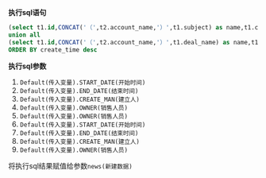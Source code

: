 <p class="panel-title"><b>执行sql语句</b></p>

```sql
(select t1.id,CONCAT('（',t2.account_name,'）',t1.subject) as name,t1.create_time,'线索' as `type`, 'LEAD' as `link_type`,t1.description from `lead` t1,account t2 where t1.account_id = t2.id and t1.create_time >= STR_TO_DATE(?, '%Y-%m-%d') and t1.create_time <= DATE_ADD(STR_TO_DATE(?, '%Y-%m-%d'), INTERVAL 1 DAY) and (t1.create_man = ? or t1.owner = ? or EXISTS (SELECT 1 FROM executor T11 WHERE T11.PRINCIPAL_ID = T1.id AND T11.USER_ID = ?))) 
union all
(select t1.id,CONCAT('（',t2.account_name,'）',t1.deal_name) as name,t1.create_time,'商机' as `type`, 'DEAL' as `link_type`,t1.description from `deal` t1,account t2 where t1.account_id = t2.id and t1.create_time >= STR_TO_DATE(?, '%Y-%m-%d') and t1.create_time <= DATE_ADD(STR_TO_DATE(?, '%Y-%m-%d'), INTERVAL 1 DAY) and (t1.create_man = ? or t1.owner = ? ))
ORDER BY create_time desc
```

<p class="panel-title"><b>执行sql参数</b></p>

1. `Default(传入变量).START_DATE(开始时间)`
2. `Default(传入变量).END_DATE(结束时间)`
3. `Default(传入变量).CREATE_MAN(建立人)`
4. `Default(传入变量).OWNER(销售人员)`
5. `Default(传入变量).OWNER(销售人员)`
6. `Default(传入变量).START_DATE(开始时间)`
7. `Default(传入变量).END_DATE(结束时间)`
8. `Default(传入变量).CREATE_MAN(建立人)`
9. `Default(传入变量).OWNER(销售人员)`

将执行sql结果赋值给参数`news(新建数据)`
